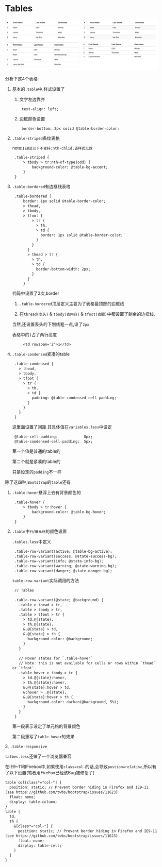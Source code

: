 # Tables

![Tables效果](QQ20151216-2.png)

分析下这4个表格:

1. 基本的`.table`中,样式设置了

    1. 文字左边靠齐

            text-align: left;
        
    2. 边框颜色设置        

            border-bottom: 2px solid @table-border-color;
         
2. `.table-striped`条纹表格

    note:`IE8及以下不支持:nth-chlid,该样式无效`

        .table-striped {
            > tbody > tr:nth-of-type(odd) {
                background-color: @table-bg-accent;
            }
        }
3. `.table-bordered`有边框线表格

        .table-bordered {
            border: 1px solid @table-border-color;
            > thead,
            > tbody,
            > tfoot {
                > tr {
                  > th,
                  > td {
                    border: 1px solid @table-border-color;
                  }
                }
              }
              > thead > tr {
                > th,
                > td {
                  border-bottom-width: 2px;
                }
              }
            }
     代码中设置了2次,border
    
    1. `.table-bordered`顶层定义主要为了表格最顶部的边框线
    
    2. 在`thread(表头)` & `tbody(表内容)` & `tfoot(表腿)`中都设置了剩余的边框线.
    
    当然,还设置表头的下划线粗一点,设了`2px` 
    
    表格中的`1`占了两行高度
    
            <td rowspan='2'>1</td>
            
4. `.table-condensed`紧凑的table
    
        .table-condensed {
          > thead,
          > tbody,
          > tfoot {
            > tr {
              > th,
              > td {
                padding: @table-condensed-cell-padding;
              }
            }
          }
        }

    这里面设置了间距.其具体值在`variables.less`中设定
    
        @table-cell-padding:            8px;
        @table-condensed-cell-padding:  5px;
        
    第一个值是普通的table的
    
    第二个就是紧凑的table的
    
    只是设定的`padding`不一样    

除了这四种,`Bootstrap`的`table`还有

1. `.table-hover`悬浮上去有背景颜色的

        .table-hover {
            > tbody > tr:hover {
                background-color: @table-bg-hover;
            }
        }

2. `.table`中`行`/`单元格`的颜色设置

    `.tables.less`中定义
    
        .table-row-variant(active; @table-bg-active);
        .table-row-variant(success; @state-success-bg);
        .table-row-variant(info; @state-info-bg);
        .table-row-variant(warning; @state-warning-bg);
        .table-row-variant(danger; @state-danger-bg);
        
    `table-row-variant`实际调用的方法
    
        // Tables

        .table-row-variant(@state; @background) {
          .table > thead > tr,
          .table > tbody > tr,
          .table > tfoot > tr {
            > td.@{state},
            > th.@{state},
            &.@{state} > td,
            &.@{state} > th {
              background-color: @background;
            }
          }
        
          // Hover states for `.table-hover`
          // Note: this is not available for cells or rows within `thead` or `tfoot`.
          .table-hover > tbody > tr {
            > td.@{state}:hover,
            > th.@{state}:hover,
            &.@{state}:hover > td,
            &:hover > .@{state},
            &.@{state}:hover > th {
              background-color: darken(@background, 5%);
            }
          }
        }

    第一段表示设定了单元格的背景颜色
    
    第二段重写了`table-hover`的效果.
    
3, `.table-responsive`    

`talbes.less`还做了一个浏览器兼容

在IE9~11和Firebox中,如果使用`class=col-`的话,会导致`postion=relative`,所以有了以下设置(笔者用FireFox已经该Bug被修复了)

    table col[class*="col-"] {
      position: static; // Prevent border hiding in Firefox and IE9-11 (see https://github.com/twbs/bootstrap/issues/11623)
      float: none;
      display: table-column;
    }
    table {
      td,
      th {
        &[class*="col-"] {
          position: static; // Prevent border hiding in Firefox and IE9-11 (see https://github.com/twbs/bootstrap/issues/11623)
          float: none;
          display: table-cell;
        }
      }
    }










